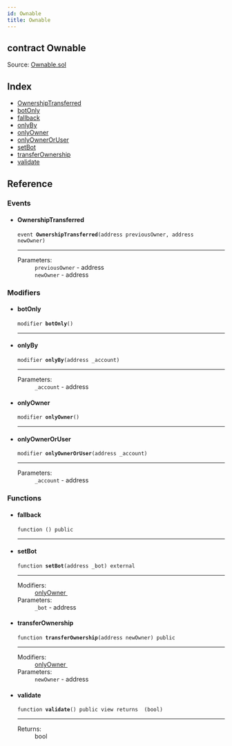 ```yaml
---
id: Ownable
title: Ownable
---
```


<div class="contract-doc"><div class="contract"><h2 class="contract-header"><span class="contract-kind">contract</span> Ownable</h2><div class="source">Source: <a href="https://github.com/identiform/identiform/blob/v1.0.0/contracts/Ownable.sol" target="_blank">Ownable.sol</a></div></div><div class="index"><h2>Index</h2><ul><li><a href="Ownable.html#OwnershipTransferred">OwnershipTransferred</a></li><li><a href="Ownable.html#botOnly">botOnly</a></li><li><a href="Ownable.html#">fallback</a></li><li><a href="Ownable.html#onlyBy">onlyBy</a></li><li><a href="Ownable.html#onlyOwner">onlyOwner</a></li><li><a href="Ownable.html#onlyOwnerOrUser">onlyOwnerOrUser</a></li><li><a href="Ownable.html#setBot">setBot</a></li><li><a href="Ownable.html#transferOwnership">transferOwnership</a></li><li><a href="Ownable.html#validate">validate</a></li></ul></div><div class="reference"><h2>Reference</h2><div class="events"><h3>Events</h3><ul><li><div class="item event"><span id="OwnershipTransferred" class="anchor-marker"></span><h4 class="name">OwnershipTransferred</h4><div class="body"><code class="signature">event <strong>OwnershipTransferred</strong><span>(address previousOwner, address newOwner) </span></code><hr/><dl><dt><span class="label-parameters">Parameters:</span></dt><dd><div><code>previousOwner</code> - address</div><div><code>newOwner</code> - address</div></dd></dl></div></div></li></ul></div><div class="modifiers"><h3>Modifiers</h3><ul><li><div class="item modifier"><span id="botOnly" class="anchor-marker"></span><h4 class="name">botOnly</h4><div class="body"><code class="signature">modifier <strong>botOnly</strong><span>() </span></code><hr/></div></div></li><li><div class="item modifier"><span id="onlyBy" class="anchor-marker"></span><h4 class="name">onlyBy</h4><div class="body"><code class="signature">modifier <strong>onlyBy</strong><span>(address _account) </span></code><hr/><dl><dt><span class="label-parameters">Parameters:</span></dt><dd><div><code>_account</code> - address</div></dd></dl></div></div></li><li><div class="item modifier"><span id="onlyOwner" class="anchor-marker"></span><h4 class="name">onlyOwner</h4><div class="body"><code class="signature">modifier <strong>onlyOwner</strong><span>() </span></code><hr/></div></div></li><li><div class="item modifier"><span id="onlyOwnerOrUser" class="anchor-marker"></span><h4 class="name">onlyOwnerOrUser</h4><div class="body"><code class="signature">modifier <strong>onlyOwnerOrUser</strong><span>(address _account) </span></code><hr/><dl><dt><span class="label-parameters">Parameters:</span></dt><dd><div><code>_account</code> - address</div></dd></dl></div></div></li></ul></div><div class="functions"><h3>Functions</h3><ul><li><div class="item function"><span id="fallback" class="anchor-marker"></span><h4 class="name">fallback</h4><div class="body"><code class="signature">function <strong></strong><span>() </span><span>public </span></code><hr/></div></div></li><li><div class="item function"><span id="setBot" class="anchor-marker"></span><h4 class="name">setBot</h4><div class="body"><code class="signature">function <strong>setBot</strong><span>(address _bot) </span><span>external </span></code><hr/><dl><dt><span class="label-modifiers">Modifiers:</span></dt><dd><a href="Ownable.html#onlyOwner">onlyOwner </a></dd><dt><span class="label-parameters">Parameters:</span></dt><dd><div><code>_bot</code> - address</div></dd></dl></div></div></li><li><div class="item function"><span id="transferOwnership" class="anchor-marker"></span><h4 class="name">transferOwnership</h4><div class="body"><code class="signature">function <strong>transferOwnership</strong><span>(address newOwner) </span><span>public </span></code><hr/><dl><dt><span class="label-modifiers">Modifiers:</span></dt><dd><a href="Ownable.html#onlyOwner">onlyOwner </a></dd><dt><span class="label-parameters">Parameters:</span></dt><dd><div><code>newOwner</code> - address</div></dd></dl></div></div></li><li><div class="item function"><span id="validate" class="anchor-marker"></span><h4 class="name">validate</h4><div class="body"><code class="signature">function <strong>validate</strong><span>() </span><span>public </span><span>view </span><span>returns  (bool) </span></code><hr/><dl><dt><span class="label-return">Returns:</span></dt><dd>bool</dd></dl></div></div></li></ul></div></div></div>
